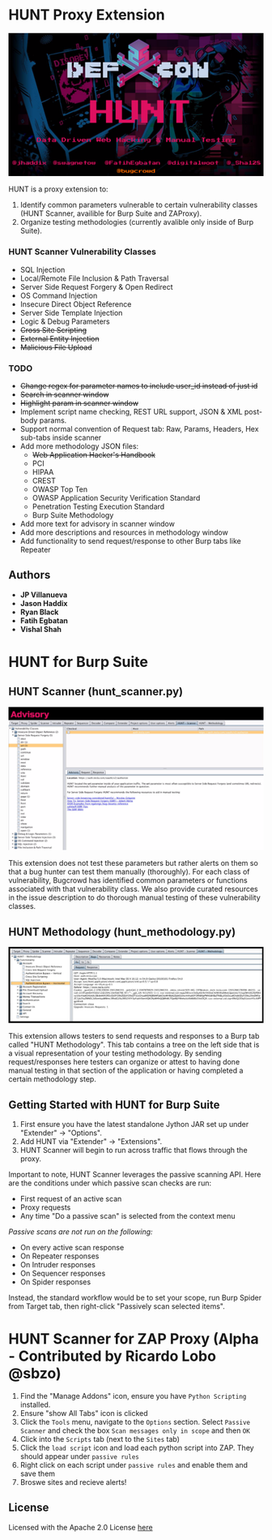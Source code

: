 # HUNT Proxy Extension

![HUNT Logo](/images/logo.png)

HUNT is a proxy extension to:

1. Identify common parameters vulnerable to certain vulnerability classes (HUNT Scanner, availible for Burp Suite and ZAProxy). 
2. Organize testing methodologies (currently avalible only inside of Burp Suite).

### HUNT Scanner Vulnerability Classes

* SQL Injection
* Local/Remote File Inclusion & Path Traversal
* Server Side Request Forgery & Open Redirect
* OS Command Injection
* Insecure Direct Object Reference
* Server Side Template Injection
* Logic & Debug Parameters
* ~~Cross Site Scripting~~
* ~~External Entity Injection~~
* ~~Malicious File Upload~~


### TODO
* ~~Change regex for parameter names to include user_id instead of just id~~
* ~~Search in scanner window~~
* ~~Highlight param in scanner window~~
* Implement script name checking, REST URL support, JSON & XML post-body params.
* Support normal convention of Request tab: Raw, Params, Headers, Hex sub-tabs inside scanner
* Add more methodology JSON files:
  * ~~Web Application Hacker's Handbook~~
  * PCI
  * HIPAA
  * CREST
  * OWASP Top Ten
  * OWASP Application Security Verification Standard
  * Penetration Testing Execution Standard
  * Burp Suite Methodology
* Add more text for advisory in scanner window
* Add more descriptions and resources in methodology window
* Add functionality to send request/response to other Burp tabs like Repeater

## Authors

* **JP Villanueva**
* **Jason Haddix**
* **Ryan Black**
* **Fatih Egbatan**
* **Vishal Shah**


# HUNT for Burp Suite

## HUNT Scanner (hunt_scanner.py)

![HUNT Scanner](/images/scanner.png)

This extension does not test these parameters but rather alerts on them so that a bug hunter can test them manually (thoroughly). For each class of vulnerability, Bugcrowd has identified common parameters or functions associated with that vulnerability class. We also provide curated resources in the issue description to do thorough manual testing of these vulnerability classes.

## HUNT Methodology (hunt_methodology.py)

![HUNT Methodology](/images/methodology.png)

This extension allows testers to send requests and responses to a Burp tab called "HUNT Methodology". This tab contains a tree on the left side that is a visual representation of your testing methodology. By sending request/responses here testers can organize or attest to having done manual testing in that section of the application or having completed a certain methodology step.

## Getting Started with HUNT for Burp Suite

1. First ensure you have the latest standalone Jython JAR set up under "Extender" -> "Options".
2. Add HUNT via "Extender" -> "Extensions".
3. HUNT Scanner will begin to run across traffic that flows through the proxy.

Important to note, HUNT Scanner leverages the passive scanning API. Here are the conditions under which passive scan checks are run: 

* First request of an active scan
* Proxy requests
* Any time "Do a passive scan" is selected from the context menu

*Passive scans are not run on the following:*

* On every active scan response
* On Repeater responses
* On Intruder responses
* On Sequencer responses
* On Spider responses

Instead, the standard workflow would be to set your scope, run Burp Spider from Target tab, then right-click "Passively scan selected items".

# HUNT Scanner for ZAP Proxy (Alpha - Contributed by Ricardo Lobo @sbzo)

1. Find the "Manage Addons" icon, ensure you have ``` Python Scripting ``` installed.
2. Ensure "show All Tabs" icon is clicked
3. Click the ```Tools``` menu, navigate to the ```Options``` section. Select ```Passive Scanner``` and check the box ```Scan messages only in scope``` and then ```OK```
4. Click into the ``` Scripts ``` tab (next to the  ``` Sites ``` tab)
5. Click the ```load script``` icon and load each python script into ZAP. They should appear under ```passive rules```
6. Right click on each script under ```passive rules``` and enable them and save them
7. Broswe sites and recieve alerts!



## License

Licensed with the Apache 2.0 License [here](https://github.com/bugcrowd/HUNT/blob/master/license)
